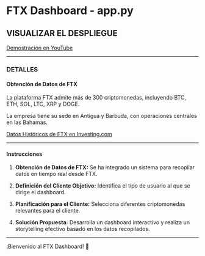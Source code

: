 # FTX Dashboard - app.py

## VISUALIZAR EL DESPLIEGUE

[Demostración en YouTube](https://youtu.be/-E3WnOAnml0)

---

### DETALLES

#### Obtención de Datos de FTX

La plataforma FTX admite más de 300 criptomonedas, incluyendo BTC, ETH, SOL, LTC, XRP y DOGE.

La empresa tiene su sede en Antigua y Barbuda, con operaciones centrales en las Bahamas.

[Datos Históricos de FTX en Investing.com](https://es.investing.com/crypto/ftx-token/historical-data)

---

#### Instrucciones

1. **Obtención de Datos de FTX:** Se ha integrado un sistema para recopilar datos en tiempo real desde FTX.
   
2. **Definición del Cliente Objetivo:** Identifica el tipo de usuario al que se dirige el dashboard.

3. **Planificación para el Cliente:** Selecciona diferentes criptomonedas relevantes para el cliente.

4. **Solución Propuesta:** Desarrolla un dashboard interactivo y realiza un storytelling efectivo basado en los datos recopilados.

---

¡Bienvenido al FTX Dashboard! 🚀

